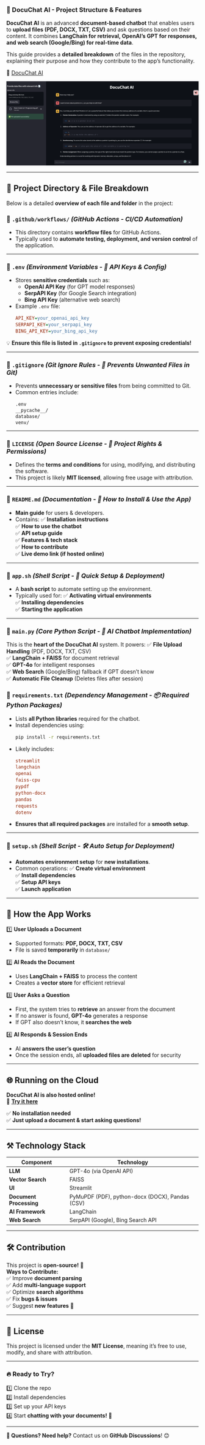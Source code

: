 ### **🚀 DocuChat AI - Project Structure & Features**  
**DocuChat AI** is an advanced **document-based chatbot** that enables users to **upload files (PDF, DOCX, TXT, CSV)** and ask questions based on their content. It combines **LangChain for retrieval, OpenAI’s GPT for responses, and web search (Google/Bing) for real-time data**.

This guide provides a **detailed breakdown** of the files in the repository, explaining their purpose and how they contribute to the app’s functionality.

📌 [DocuChat AI](https://marta-gpt.streamlit.app/)

![Alt Text](image.png)

---

## **📂 Project Directory & File Breakdown**
Below is a detailed **overview of each file and folder** in the project:

### **🔹 `.github/workflows/`** *(GitHub Actions - CI/CD Automation)*
- This directory contains **workflow files** for GitHub Actions.
- Typically used to **automate testing, deployment, and version control** of the application.

---

### **🔹 `.env`** *(Environment Variables - 🔑 API Keys & Config)*
- Stores **sensitive credentials** such as:
  - **OpenAI API Key** (for GPT model responses)
  - **SerpAPI Key** (for Google Search integration)
  - **Bing API Key** (alternative web search)
- Example `.env` file:
  ```ini
  API_KEY=your_openai_api_key
  SERPAPI_KEY=your_serpapi_key
  BING_API_KEY=your_bing_api_key
  ```

💡 **Ensure this file is listed in `.gitignore` to prevent exposing credentials!**

---

### **🔹 `.gitignore`** *(Git Ignore Rules - 🚫 Prevents Unwanted Files in Git)*
- Prevents **unnecessary or sensitive files** from being committed to Git.
- Common entries include:
  ```gitignore
  .env
  __pycache__/
  database/
  venv/
  ```

---

### **🔹 `LICENSE`** *(Open Source License - 📜 Project Rights & Permissions)*
- Defines the **terms and conditions** for using, modifying, and distributing the software.
- This project is likely **MIT licensed**, allowing free usage with attribution.

---

### **🔹 `README.md`** *(Documentation - 📄 How to Install & Use the App)*
- **Main guide** for users & developers.
- Contains:
  ✅ **Installation instructions**  
  ✅ **How to use the chatbot**  
  ✅ **API setup guide**  
  ✅ **Features & tech stack**  
  ✅ **How to contribute**  
  ✅ **Live demo link (if hosted online)**  

---

### **🔹 `app.sh`** *(Shell Script - 🔧 Quick Setup & Deployment)*
- A **bash script** to automate setting up the environment.
- Typically used for:
  ✅ **Activating virtual environments**  
  ✅ **Installing dependencies**  
  ✅ **Starting the application**  

---

### **🔹 `main.py`** *(Core Python Script - 🧠 AI Chatbot Implementation)*
This is the **heart of the DocuChat AI** system. It powers:
✅ **File Upload Handling** (PDF, DOCX, TXT, CSV)  
✅ **LangChain + FAISS** for document retrieval  
✅ **GPT-4o** for intelligent responses  
✅ **Web Search** (Google/Bing) fallback if GPT doesn’t know  
✅ **Automatic File Cleanup** (Deletes files after session)  

### **🔹 `requirements.txt`** *(Dependency Management - 📦 Required Python Packages)*
- Lists **all Python libraries** required for the chatbot.
- Install dependencies using:
  ```bash
  pip install -r requirements.txt
  ```
- Likely includes:
  ```ini
  streamlit
  langchain
  openai
  faiss-cpu
  pypdf
  python-docx
  pandas
  requests
  dotenv
  ```
- **Ensures that all required packages** are installed for a **smooth setup**.

---

### **🔹 `setup.sh`** *(Shell Script - 🛠️ Auto Setup for Deployment)*
- **Automates environment setup** for **new installations**.
- Common operations:
  ✅ **Create virtual environment**  
  ✅ **Install dependencies**  
  ✅ **Setup API keys**  
  ✅ **Launch application**  

---

## **🚀 How the App Works**
1️⃣ **User Uploads a Document**  
   - Supported formats: **PDF, DOCX, TXT, CSV**  
   - File is saved **temporarily** in `database/`  

2️⃣ **AI Reads the Document**  
   - Uses **LangChain + FAISS** to process the content  
   - Creates a **vector store** for efficient retrieval  

3️⃣ **User Asks a Question**  
   - First, the system tries to **retrieve** an answer from the document  
   - If no answer is found, **GPT-4o** generates a response  
   - If GPT also doesn’t know, it **searches the web**  

4️⃣ **AI Responds & Session Ends**  
   - AI **answers the user’s question**  
   - Once the session ends, all **uploaded files are deleted** for security  

---

## **🌐 Running on the Cloud**
**DocuChat AI is also hosted online!**  
🔗 **[Try it here](https://marta-gpt.streamlit.app/)**  

✅ **No installation needed**  
✅ **Just upload a document & start asking questions!**  

---

## **⚒️ Technology Stack**
| Component | Technology |
|-----------|------------|
| **LLM** | GPT-4o (via OpenAI API) |
| **Vector Search** | FAISS |
| **UI** | Streamlit |
| **Document Processing** | PyMuPDF (PDF), python-docx (DOCX), Pandas (CSV) |
| **AI Framework** | LangChain |
| **Web Search** | SerpAPI (Google), Bing Search API |

---

## **🛠️ Contribution**
This project is **open-source!** 🎉  
**Ways to Contribute:**  
✅ Improve **document parsing**  
✅ Add **multi-language support**  
✅ Optimize **search algorithms**  
✅ Fix **bugs & issues**  
✅ Suggest **new features** 🚀  

---

## **📜 License**
This project is licensed under the **MIT License**, meaning it’s free to use, modify, and share with attribution.  

---
### **🔥 Ready to Try?**
1️⃣ Clone the repo  
2️⃣ Install dependencies  
3️⃣ Set up your API keys  
4️⃣ Start **chatting with your documents!** 🚀  

---
**📌 Questions? Need help?** Contact us on **GitHub Discussions**! 😊
